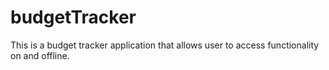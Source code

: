 # budgetTracker
This is a budget tracker application that allows user to access functionality on and offline.
